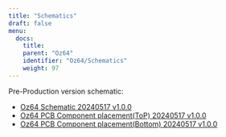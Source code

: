```yaml
---
title: "Schematics"
draft: false
menu:
  docs:
    title:
    parent: "Oz64"
    identifier: "Oz64/Schematics"
    weight: 97
---
```


Pre-Production version schematic:

* [Oz64 Schematic 20240517 v1.0.0](https://files.pine64.org/doc/oz64/PINE64_Oz64_Schematic-20240517.pdf)
* [Oz64 PCB Component placement(ToP) 20240517 v1.0.0](https://files.pine64.org/doc/oz64/PINE64_Oz64_PCB_Placement-Top-20240517.pdf)
* [Oz64 PCB Component placement(Bottom) 20240517 v1.0.0](https://files.pine64.org/doc/oz64/PINE64_Oz64_PCB_Placement-Bottom-20240517.pdf)

